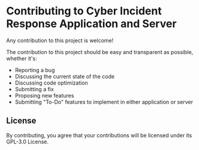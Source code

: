 # Contributing to Cyber Incident Response Application and Server

Any contribution to this project is welcome!

The contribution to this project should be easy and transparent as possible, whether it's:

* Reporting a bug
* Discussing the current state of the code
* Discussing code optimization
* Submitting a fix
* Proposing new features
* Submitting "To-Do" features to implement in either application or server

## License

By contributing, you agree that your contributions will be licensed under its  GPL-3.0 License.
